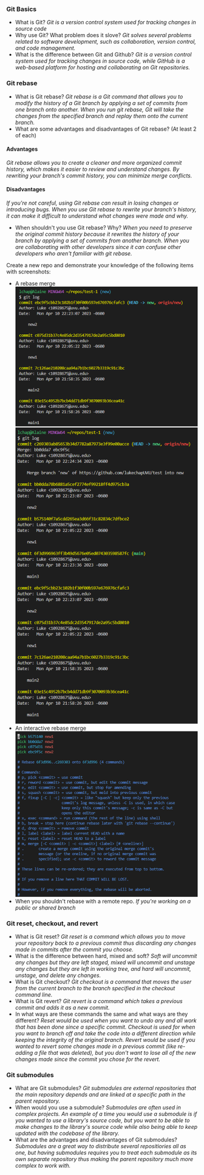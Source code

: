### Git Basics
* What is Git?
*Git is a version control system used for tracking changes in source code*
* Why use Git? What problem does it slove?
*Git solves several problems related to software development, such as collaboration, version control, and code management.*
* What is the difference between Git and Github?
*Git is a version control system used for tracking changes in source code, while GitHub is a web-based platform for hosting and collaborating on Git repositories.*

### Git rebase

* What is Git rebase?
*Git rebase is a Git command that allows you to modify the history of a Git branch by applying a set of commits from one branch onto another. When you run git rebase, Git will take the changes from the specified branch and replay them onto the current branch.*
* What are some advantages and disadvantages of Git rebase? (At least 2 of each)
#### Advantages
*Git rebase allows you to create a cleaner and more organized commit history, which makes it easier to review and understand changes.*
*By rewriting your branch's commit history, you can minimize merge conflicts.*
#### Disadvantages
*If you're not careful, using Git rebase can result in losing changes or introducing bugs.*
*When you use Git rebase to rewrite your branch's history, it can make it difficult to understand what changes were made and why.*
* When shouldn't you use Git rebase? Why?
*When you need to preserve the original commit history because it rewrites the history of your branch by applying a set of commits from another branch.*
*When you are collaborating with other developers since it can confuse other developers who aren't familiar with git rebase.*

Create a new repo and demonstrate your knowledge of the following items with screenshots:
* A rebase merge
![The git log before the rebase](./log1.png)
![The git log after the rebase](./log2.png)
* An interactive rebase merge
![The interactive menu for rebase](./interactive.png)
* When you shouldn't rebase with a remote repo.
*If you're working on a public or shared branch*

### Git reset, checkout, and revert

* What is Git reset?
  *Git reset is a command which allows you to move your repository back to a previous commit thus discarding any changes made in commits after the commit you choose.*
* What is the difference between hard, mixed and soft?
   *Soft will uncommit any changes but they are left staged, mixed will uncommit and unstage any changes but they are left in working tree, and hard will uncommit, unstage, and delete any changes.*
* What is Git checkout?
   *Git checkout is a command that moves the user from the current branch to the branch specified in the checkout command line.*
* What is Git revert?
   *Git revert is a command which takes a previous commit and adds it as a new commit.*
* In what ways are these commands the same and what ways are they different?
   *Reset would be used when you want to undo any and all work that has been done since a specific commit. Checkout is used for when you want to branch off and take the code into a different direction while keeping the integrity of the original branch. Revert would be used if you wanted to revert some changes made in a previous commit (like re-adding a file that was deleted), but you don't want to lose all of the new changes made since the commit you chose for the revert.*


### Git submodules

* What are Git submodules?
   *Git submodules are external repositories that the main repository depends and are linked at a specific path in the parent repository.*
* When would you use a submodule?
   *Submodules are often used in complex projects. An example of a time you would use a submodule is if you wanted to use a library's source code, but you want to be able to make changes to the library's source code while also being able to keep updated with the codebase of the library.*
* What are the advantages and disadvantages of Git submodules?
   *Submodules are a great way to distribute several repositiories all as one, but having submodules requires you to treat each submodule as its own separate repository thus making the parent repository much more complex to work with.*
